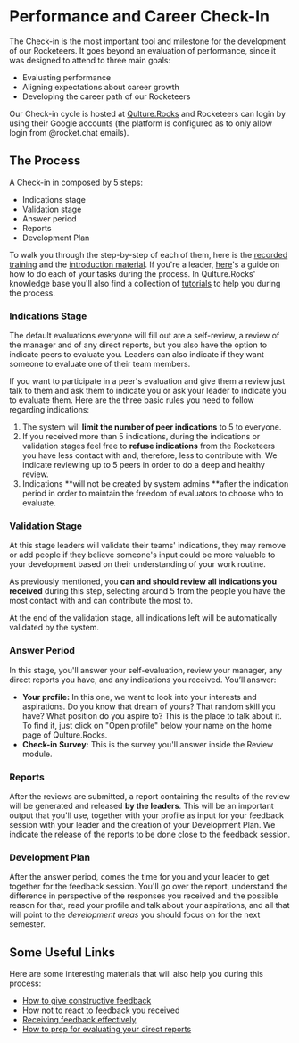 # Performance and Career Check-In

The Check-in is the most important tool and milestone for the development of our Rocketeers. It goes beyond an evaluation of performance, since it was designed to attend to three main goals:

* Evaluating performance
* Aligning expectations about career growth
* Developing the career path of our Rocketeers

Our Check-in cycle is hosted at [Qulture.Rocks](https://app.qulture.rocks) and Rocketeers can login by using their Google accounts (the platform is configured as to only allow login from @rocket.chat emails).

## The Process

A Check-in in composed by 5 steps:

* Indications stage
* Validation stage
* Answer period
* Reports
* Development Plan

To walk you through the step-by-step of each of them, here is the [recorded training](https://drive.google.com/file/d/1Sy0cT\_QVaSLExl-IOBQFCbfR-zNOz1lz/view?usp=sharing) and the [introduction material](https://docs.google.com/presentation/d/1edbLeP28it4bCZkkao5CB4PM0NbbXsEUQGzMAmVMChU/edit?usp=sharing). If you're a leader, [here](https://docs.google.com/presentation/d/1bFeRh1KInC6zTxLiDifgWr7pIkMtoUfghqL\_fX75elQ/edit?usp=sharing)'s a guide on how to do each of your tasks during the process. In Qulture.Rocks' knowledge base you'll also find a collection of [tutorials](https://help.qulture.rocks/en/collections/2438024-performance-evaluation#tutorial-for-employees) to help you during the process.

### Indications Stage

The default evaluations everyone will fill out are a self-review, a review of the manager and of any direct reports, but you also have the option to indicate peers to evaluate you. Leaders can also indicate if they want someone to evaluate one of their team members.

If you want to participate in a peer's evaluation and give them a review just talk to them and ask them to indicate you or ask your leader to indicate you to evaluate them. Here are the three basic rules you need to follow regarding indications:

1. The system will **limit the number of peer indications** to 5 to everyone.
2. If you received more than 5 indications, during the indications or validation stages feel free to **refuse indications** from the Rocketeers you have less contact with and, therefore, less to contribute with. We indicate reviewing up to 5 peers in order to do a deep and healthy review.
3. Indications \*\*will not be created by system admins \*\*after the indication period in order to maintain the freedom of evaluators to choose who to evaluate.

### Validation Stage

At this stage leaders will validate their teams' indications, they may remove or add people if they believe someone's input could be more valuable to your development based on their understanding of your work routine.

As previously mentioned, you **can and should review all indications you received** during this step, selecting around 5 from the people you have the most contact with and can contribute the most to.

At the end of the validation stage, all indications left will be automatically validated by the system.

### Answer Period

In this stage, you'll answer your self-evaluation, review your manager, any direct reports you have, and any indications you received. You’ll answer:

* **Your profile:** In this one, we want to look into your interests and aspirations. Do you know that dream of yours? That random skill you have? What position do you aspire to? This is the place to talk about it. To find it, just click on "Open profile" below your name on the home page of Qulture.Rocks.
* **Check-in Survey:** This is the survey you'll answer inside the Review module.

### Reports

After the reviews are submitted, a report containing the results of the review will be generated and released **by the leaders**. This will be an important output that you'll use, together with your profile as input for your feedback session with your leader and the creation of your Development Plan. We indicate the release of the reports to be done close to the feedback session.

### Development Plan

After the answer period, comes the time for you and your leader to get together for the feedback session. You'll go over the report, understand the difference in perspective of the responses you received and the possible reason for that, read your profile and talk about your aspirations, and all that will point to the _development areas_ you should focus on for the next semester.

## Some Useful Links

Here are some interesting materials that will also help you during this process:

* [How to give constructive feedback](https://help.qulture.rocks/en/articles/94918-how-to-give-constructive-feedback)
* [How not to react to feedback you received](https://help.qulture.rocks/en/articles/930279-how-to-not-react-to-a-feedback-you-ve-received)
* [Receiving feedback effectively](https://help.qulture.rocks/en/articles/450172-receiving-feedback-effectively)
* [How to prep for evaluating your direct reports](https://help.qulture.rocks/en/articles/1603440-how-to-prep-for-evaluating-a-direct-report)
